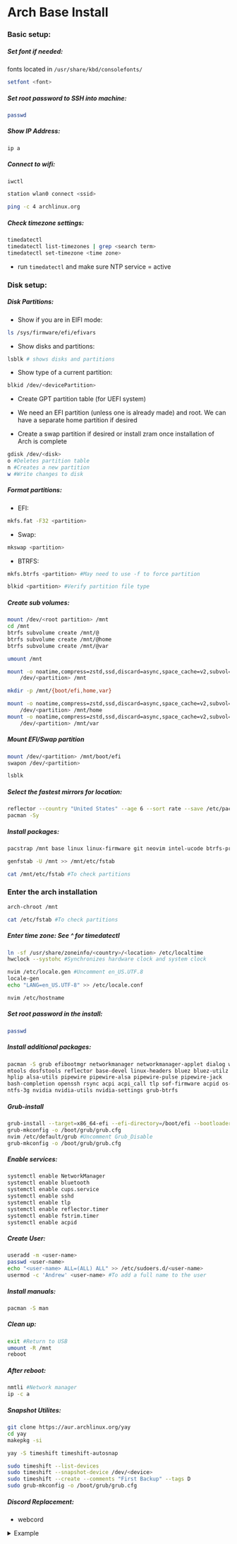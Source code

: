 # Arch Base Install

### Basic setup:

##### Set font if needed:

fonts located in ```/usr/share/kbd/consolefonts/```

```bash
setfont <font>
```

##### Set root password to SSH into machine:

```bash
passwd
```

##### Show IP Address:

```bash
ip a
```

##### Connect to wifi:

```bash
iwctl
```



```bash
station wlan0 connect <ssid>
```

```bash
ping -c 4 archlinux.org
```

##### Check timezone settings:

```bash
timedatectl
timedatectl list-timezones | grep <search term>
timedatectl set-timezone <time zone>
```

- run ```timedatectl``` and make sure NTP service = active

### Disk setup:



##### Disk Partitions:

- Show if you are in EIFI mode:

```bash
ls /sys/firmware/efi/efivars
```

- Show disks and partitions:

```bash
lsblk # shows disks and partitions
```

- Show type of a current partition:

```bash
blkid /dev/<devicePartition>
```

- Create GPT partition table (for UEFI system)

- We need an EFI partition (unless one is already made) and root. We can have a separate home partition if desired 

- Create a swap partition if desired or install zram once installation of Arch is complete

```bash
gdisk /dev/<disk>
o #Deletes partition table
n #Creates a new partition
w #Write changes to disk
```



##### Format partitions:

- EFI:

```bash
mkfs.fat -F32 <partition>
```

- Swap:

```bash
mkswap <partition>
```

- BTRFS:

```bash
mkfs.btrfs <partition> #May need to use -f to force partition
```

```bash
blkid <partition> #Verify partition file type
```



##### Create sub volumes:

```bash
mount /dev/<root partition> /mnt
cd /mnt
btrfs subvolume create /mnt/@
btrfs subvolume create /mnt/@home
btrfs subvolume create /mnt/@var
```

```bash
umount /mnt
```

```bash
mount -o noatime,compress=zstd,ssd,discard=async,space_cache=v2,subvol=@ 
    /dev/<partition> /mnt
```

```bash
mkdir -p /mnt/{boot/efi,home,var}
```

```bash
mount -o noatime,compress=zstd,ssd,discard=async,space_cache=v2,subvol=@home 
    /dev/<partition> /mnt/home
mount -o noatime,compress=zstd,ssd,discard=async,space_cache=v2,subvol=@var 
    /dev/<partition> /mnt/var
```

##### Mount EFI/Swap partition

```bash
mount /dev/<partition> /mnt/boot/efi
swapon /dev/<partition>
```

```bash
lsblk
```



##### Select the fastest mirrors for location:

```bash
reflector --country "United States" --age 6 --sort rate --save /etc/pacman.d/mirrorlist
pacman -Sy
```



##### Install packages:

```bash
pacstrap /mnt base linux linux-firmware git neovim intel-ucode btrfs-progs
```

```bash
genfstab -U /mnt >> /mnt/etc/fstab
```

```bash
cat /mnt/etc/fstab #To check partitions
```



### Enter the arch installation

```bash
arch-chroot /mnt
```

```bash
cat /etc/fstab #To check partitions
```



##### Enter time zone: See ^ for timedatectl

```bash
ln -sf /usr/share/zoneinfo/<country>/<location> /etc/localtime
hwclock --systohc #Synchronizes hardware clock and system clock
```

```bash
nvim /etc/locale.gen #Uncomment en_US.UTF.8
locale-gen
echo "LANG=en_US.UTF-8" >> /etc/locale.conf
```

```bash
nvim /etc/hostname
```



##### Set root password in the install:

```bash
passwd
```



##### Install additional packages:

```bash
pacman -S grub efibootmgr networkmanager networkmanager-applet dialog wpa_supplicant
mtools dosfstools reflector base-devel linux-headers bluez bluez-utilz cups 
hplip alsa-utils pipewire pipewire-alsa pipewire-pulse pipewire-jack
bash-completion openssh rsync acpi acpi_call tlp sof-firmware acpid os-prober
ntfs-3g nvidia nvidia-utils nvidia-settings grub-btrfs
```



##### Grub-install

```bash
grub-install --target=x86_64-efi --efi-directory=/boot/efi --bootloader=GRUB
grub-mkconfig -o /boot/grub/grub.cfg
nvim /etc/default/grub #Uncomment Grub_Disable
grub-mkconfig -o /boot/grub/grub.cfg
```



##### Enable services:

```bash
systemctl enable NetworkManager
systemctl enable bluetooth
systemctl enable cups.service
systemctl enable sshd
systemctl enable tlp
systemctl enable reflector.timer
systemctl enable fstrim.timer
systemctl enable acpid
```



##### Create User:

```bash
useradd -m <user-name>
passwd <user-name>
echo "<user-name> ALL=(ALL) ALL" >> /etc/sudoers.d/<user-name>
usermod -c 'Andrew' <user-name> #To add a full name to the user
```



##### Install manuals:

```bash
pacman -S man
```



##### Clean up:

```bash
exit #Return to USB
umount -R /mnt
reboot
```



##### After reboot:

```bash
nmtli #Network manager
ip -c a
```



##### Snapshot Utilites:

```bash
git clone https://aur.archlinux.org/yay
cd yay
makepkg -si
```

```bash
yay -S timeshift timeshift-autosnap
```

```bash
sudo timeshift --list-devices
sudo timeshift --snapshot-device /dev/<device>
sudo timeshift --create --comments "First Backup" --tags D
sudo grub-mkconfig -o /boot/grub/grub.cfg
```







##### Discord Replacement:

- webcord

<details>
<summary>Example</summary>
Put text here
</details>
